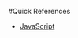 #Quick References

* [JavaScript](https://github.com/harishvc/quick-references/tree/master/javascript)
